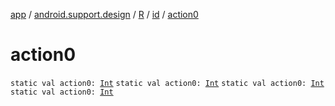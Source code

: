 [app](../../../index.md) / [android.support.design](../../index.md) / [R](../index.md) / [id](index.md) / [action0](.)

# action0

`static val action0: `[`Int`](https://kotlinlang.org/api/latest/jvm/stdlib/kotlin/-int/index.html)
`static val action0: `[`Int`](https://kotlinlang.org/api/latest/jvm/stdlib/kotlin/-int/index.html)
`static val action0: `[`Int`](https://kotlinlang.org/api/latest/jvm/stdlib/kotlin/-int/index.html)
`static val action0: `[`Int`](https://kotlinlang.org/api/latest/jvm/stdlib/kotlin/-int/index.html)